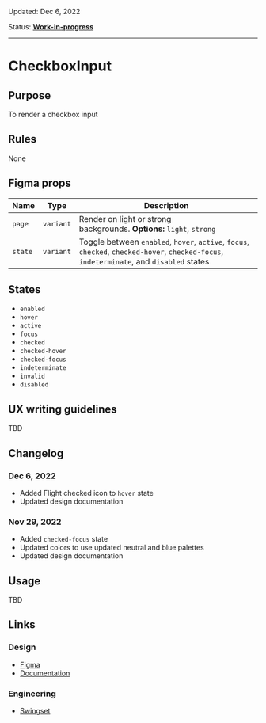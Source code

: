 Updated: Dec 6, 2022

Status: **[Work-in-progress](https://hashicorp-wpl-documentation.vercel.app/guides/can-i-use#work-in-progress)**

---

# CheckboxInput

## Purpose

To render a checkbox input

## Rules

None

## Figma props

| Name    | Type      | Description                                                                                                                               |
| ------- | --------- | ----------------------------------------------------------------------------------------------------------------------------------------- |
| `page`  | `variant` | Render on light or strong backgrounds. **Options:** `light`, `strong`                                                                     |
| `state` | `variant` | Toggle between `enabled`, `hover`, `active`, `focus`, `checked`, `checked-hover`, `checked-focus`, `indeterminate`, and `disabled` states |

## States

- `enabled`
- `hover`
- `active`
- `focus`
- `checked`
- `checked-hover`
- `checked-focus`
- `indeterminate`
- `invalid`
- `disabled`

## UX writing guidelines

TBD

## Changelog

### Dec 6, 2022

- Added Flight checked icon to `hover` state
- Updated design documentation

### Nov 29, 2022

- Added `checked-focus` state
- Updated colors to use updated neutral and blue palettes
- Updated design documentation

## Usage

TBD

## Links

### Design

- [Figma](https://www.figma.com/file/7cYgDM618stjYUHDqAfRec/Components?node-id=640%3A1754)
- [Documentation](https://hashicorp-wpl-documentation.vercel.app/components/form/checkbox-input)

### Engineering

- [Swingset](https://react-components.vercel.app/components/checkboxinput)
